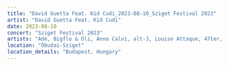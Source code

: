 ```yaml
---
title: "David Guetta Feat. Kid Cudi_2023-08-10_Sziget Festival 2023"
artist: "David Guetta Feat. Kid Cudi"
date: 2023-08-10
concert: "Sziget Festival 2023"
artists: "Adé, Bigflo & Oli, Anna Calvi, alt-J, Louise Attaque, 47ter, Alvin Chris, Pomme, David Guetta, Claptone, 999999999, Bru-C, 070 Shake, Apashe, Ckay"
location: "Óbudai-Sziget"
location_details: "Budapest, Hungary"
---
```

